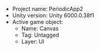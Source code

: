 <!-- UNITY CODE ASSIST INSTRUCTIONS START -->
- Project name: PeriodicApp2
- Unity version: Unity 6000.0.38f1
- Active game object:
  - Name: Canvas
  - Tag: Untagged
  - Layer: UI
<!-- UNITY CODE ASSIST INSTRUCTIONS END -->